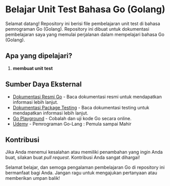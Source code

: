 # Belajar Unit Test Bahasa Go (Golang)

Selamat datang! Repository ini berisi file pembelajaran unit test di bahasa pemrograman Go (Golang). Repository ini dibuat untuk dokumentasi pembelajaran saya yang memulai perjalanan dalam mempelajari bahasa Go (Golang).

## Apa yang dipelajari?

1. **membuat unit test**

## Sumber Daya Eksternal

- [Dokumentasi Resmi Go](https://golang.org/doc/) - Baca dokumentasi resmi untuk mendapatkan informasi lebih lanjut.
- [Dokumentasi Package Testing](https://golang.org/pkg/testing) - Baca dokumentasi testing untuk mendapatkan informasi lebih lanjut.
- [Go Playground](https://play.golang.org/) - Cobalah dan uji kode Go secara online.
- [Udemy](https://www.udemy.com/course/pemrograman-go-lang-pemula-sampai-mahir/) - Pemrograman Go-Lang : Pemula sampai Mahir

## Kontribusi

Jika Anda menemui kesalahan atau memiliki penambahan yang ingin Anda buat, silakan buat _pull request_. Kontribusi Anda sangat dihargai!

Selamat belajar, dan semoga pengalaman pembelajaran Go di repository ini bermanfaat bagi Anda. Jangan ragu untuk mengajukan pertanyaan atau memberikan umpan balik!